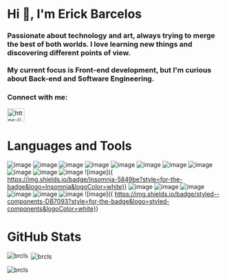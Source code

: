 <h1 align="left">Hi 👋, I'm Erick Barcelos</h1>
<h3 align="left">Passionate about technology and art, always trying to merge the best of both worlds. I love learning new things and discovering different points of view.<br><br>My current focus is Front-end development, but I'm curious about Back-end and Software Engineering.</h3>


<h3 align="left">Connect with me:</h3>
<p align="left">
<a href="https://linkedin.com/in/https://www.linkedin.com/in/brcls/" target="blank"><img align="center" src="https://raw.githubusercontent.com/rahuldkjain/github-profile-readme-generator/master/src/images/icons/Social/linked-in-alt.svg" alt="https://www.linkedin.com/in/brcls/" height="30" width="40" /></a>
</p>


<h1 align="left">Languages and Tools</h3>

![image]({https://img.shields.io/badge/MongoDB-4EA94B?style=for-the-badge&logo=mongodb&logoColor=white}) ![image]({https://img.shields.io/badge/MySQL-005C84?style=for-the-badge&logo=mysql&logoColor=white}) ![image]({https://img.shields.io/badge/PostgreSQL-316192?style=for-the-badge&logo=postgresql&logoColor=white}) ![image]({https://img.shields.io/badge/Adobe%20Illustrator-FF9A00?style=for-the-badge&logo=adobe%20illustrator&logoColor=white}) ![image]({https://img.shields.io/badge/Canva-%2300C4CC.svg?&style=for-the-badge&logo=Canva&logoColor=white}) ![image]({https://img.shields.io/badge/Figma-F24E1E?style=for-the-badge&logo=figma&logoColor=white}) ![image]({https://img.shields.io/badge/Babel-F9DC3E?style=for-the-badge&logo=babel&logoColor=white}) ![image]({https://img.shields.io/badge/Bootstrap-563D7C?style=for-the-badge&logo=bootstrap&logoColor=white}) ![image]({https://img.shields.io/badge/Expo-1B1F23?style=for-the-badge&logo=expo&logoColor=white}) ![image]({https://img.shields.io/badge/Express.js-000000?style=for-the-badge&logo=express&logoColor=white}) ![image]({https://img.shields.io/badge/Font_Awesome-339AF0?style=for-the-badge&logo=fontawesome&logoColor=white}) ![image]({	https://img.shields.io/badge/Insomnia-5849be?style=for-the-badge&logo=Insomnia&logoColor=white}) ![image]({https://img.shields.io/badge/Markdown-000000?style=for-the-badge&logo=markdown&logoColor=white}) ![image]({https://img.shields.io/badge/Material%20UI-007FFF?style=for-the-badge&logo=mui&logoColor=white}) ![image]({https://img.shields.io/badge/Node.js-339933?style=for-the-badge&logo=nodedotjs&logoColor=white}) ![image]({https://img.shields.io/badge/npm-CB3837?style=for-the-badge&logo=npm&logoColor=white}) ![image]({https://img.shields.io/badge/Redux-593D88?style=for-the-badge&logo=redux&logoColor=white}) ![image]({https://img.shields.io/badge/Sass-CC6699?style=for-the-badge&logo=sass&logoColor=white}) ![image]({	https://img.shields.io/badge/styled--components-DB7093?style=for-the-badge&logo=styled-components&logoColor=white})

<h1 align="left">GitHub Stats</h3>
<p><img align="left" src="https://github-readme-stats.vercel.app/api/top-langs?username=brcls&show_icons=true&theme=dracula&locale=en&layout=compact" alt="brcls" /></p>


<p>&nbsp;<img align="center" src="https://github-readme-stats.vercel.app/api?username=brcls&show_icons=true&theme=dracula&locale=en" alt="brcls" /></p>


<p><img align="center" src="https://github-readme-streak-stats.herokuapp.com/?user=brcls&theme=dark" alt="brcls" /></p>

